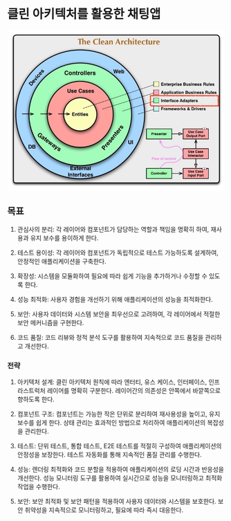 # 클린 아키텍처를 활용한 채팅앱

![클린 아키텍쳐](./클린아키텍쳐.jfif)

## 목표

1. 관심사의 분리: 각 레이어와 컴포넌트가 담당하는 역할과 책임을 명확히 하여, 재사용과 유지 보수를 용이하게 한다.

2. 테스트 용이성: 각 레이어와 컴포넌트가 독립적으로 테스트 가능하도록 설계하여, 안정적인 애플리케이션을 구축한다.

3. 확장성: 시스템을 모듈화하여 필요에 따라 쉽게 기능을 추가하거나 수정할 수 있도록 한다.

4. 성능 최적화: 사용자 경험을 개선하기 위해 애플리케이션의 성능을 최적화한다.

5. 보안: 사용자 데이터와 시스템 보안을 최우선으로 고려하여, 각 레이어에서 적절한 보안 메커니즘을 구현한다.

6. 코드 품질: 코드 리뷰와 정적 분석 도구를 활용하여 지속적으로 코드 품질을 관리하고 개선한다.

### 전략

1. 아키텍처 설계: 클린 아키텍처 원칙에 따라 엔터티, 유스 케이스, 인터페이스, 인프라스트럭처 레이어를 명확히 구분한다.
   레이어간의 의존성은 안쪽에서 바깥쪽으로 향하도록 한다.

2. 컴포넌트 구조: 컴포넌트는 가능한 작은 단위로 분리하여 재사용성을 높이고, 유지 보수를 쉽게 한다.
   상태 관리는 효과적인 방법으로 처리하여 애플리케이션의 복잡성을 관리한다.

3. 테스트: 단위 테스트, 통합 테스트, E2E 테스트를 적절히 구성하여 애플리케이션의 안정성을 보장한다.
   테스트 자동화를 통해 지속적인 품질 관리를 수행한다.

4. 성능: 렌더링 최적화와 코드 분할을 적용하여 애플리케이션의 로딩 시간과 반응성을 개선한다.
   성능 모니터링 도구를 활용하여 실시간으로 성능을 모니터링하고 최적화 작업을 수행한다.

5. 보안: 보안 최적화 및 보안 패턴을 적용하여 사용자 데이터와 시스템을 보호한다.
   보안 취약성을 지속적으로 모니터링하고, 필요에 따라 즉시 대응한다.
